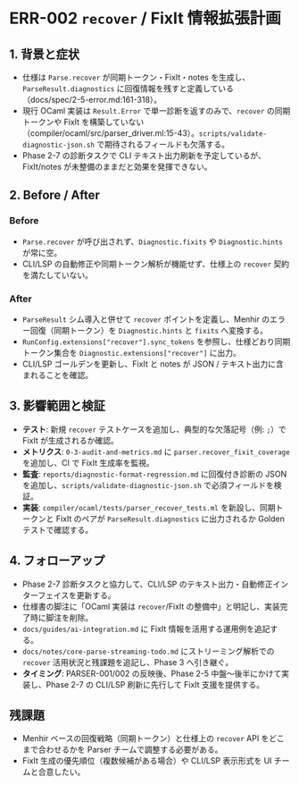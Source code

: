 # ERR-002 `recover` / FixIt 情報拡張計画

## 1. 背景と症状
- 仕様は `Parse.recover` が同期トークン・FixIt・notes を生成し、`ParseResult.diagnostics` に回復情報を残すと定義している（docs/spec/2-5-error.md:161-318）。  
- 現行 OCaml 実装は `Result.Error` で単一診断を返すのみで、`recover` の同期トークンや FixIt を構築していない（compiler/ocaml/src/parser_driver.ml:15-43）。`scripts/validate-diagnostic-json.sh` で期待されるフィールドも欠落する。  
- Phase 2-7 の診断タスクで CLI テキスト出力刷新を予定しているが、FixIt/notes が未整備のままだと効果を発揮できない。

## 2. Before / After
### Before
- `Parse.recover` が呼び出されず、`Diagnostic.fixits` や `Diagnostic.hints` が常に空。  
- CLI/LSP の自動修正や同期トークン解析が機能せず、仕様上の `recover` 契約を満たしていない。

### After
- `ParseResult` シム導入と併せて `recover` ポイントを定義し、Menhir のエラー回復（同期トークン）を `Diagnostic.hints` と `fixits` へ変換する。  
- `RunConfig.extensions["recover"].sync_tokens` を参照し、仕様どおり同期トークン集合を `Diagnostic.extensions["recover"]` に出力。  
- CLI/LSP ゴールデンを更新し、FixIt と notes が JSON / テキスト出力に含まれることを確認。

## 3. 影響範囲と検証
- **テスト**: 新規 `recover` テストケースを追加し、典型的な欠落記号（例: `;`）で FixIt が生成されるか確認。  
- **メトリクス**: `0-3-audit-and-metrics.md` に `parser.recover_fixit_coverage` を追加し、CI で FixIt 生成率を監視。  
- **監査**: `reports/diagnostic-format-regression.md` に回復付き診断の JSON を追加し、`scripts/validate-diagnostic-json.sh` で必須フィールドを検証。
- **実装**: `compiler/ocaml/tests/parser_recover_tests.ml` を新設し、同期トークンと FixIt のペアが `ParseResult.diagnostics` に出力されるか Golden テストで確認する。

## 4. フォローアップ
- Phase 2-7 診断タスクと協力して、CLI/LSP のテキスト出力・自動修正インターフェイスを更新する。  
- 仕様書の脚注に「OCaml 実装は `recover`/FixIt の整備中」と明記し、実装完了時に脚注を削除。  
- `docs/guides/ai-integration.md` に FixIt 情報を活用する運用例を追記する。
- `docs/notes/core-parse-streaming-todo.md` にストリーミング解析での `recover` 活用状況と残課題を追記し、Phase 3 へ引き継ぐ。
- **タイミング**: PARSER-001/002 の反映後、Phase 2-5 中盤〜後半にかけて実装し、Phase 2-7 の CLI/LSP 刷新に先行して FixIt 支援を提供する。

## 残課題
- Menhir ベースの回復戦略（同期トークン）と仕様上の `recover` API をどこまで合わせるかを Parser チームで調整する必要がある。  
- FixIt 生成の優先順位（複数候補がある場合）や CLI/LSP 表示形式を UI チームと合意したい。
